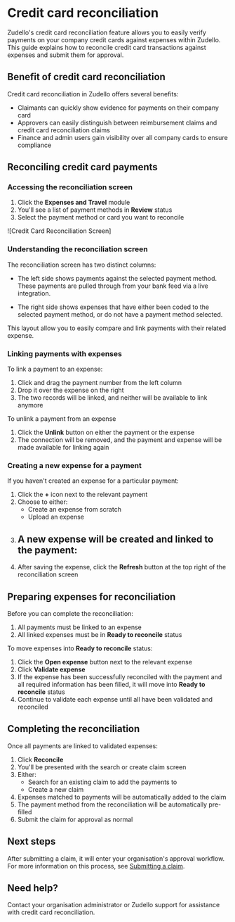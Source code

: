 # Credit card reconciliation

Zudello's credit card reconciliation feature allows you to easily verify payments on your company credit cards against expenses within Zudello. This guide explains how to reconcile credit card transactions against expenses and submit them for approval.

## Benefit of credit card reconciliation

Credit card reconciliation in Zudello offers several benefits:

- Claimants can quickly show evidence for payments on their company card
- Approvers can easily distinguish between reimbursement claims and credit card reconciliation claims
- Finance and admin users gain visibility over all company cards to ensure compliance

## Reconciling credit card payments

### Accessing the reconciliation screen

1. Click the **Expenses and Travel** module
2. You'll see a list of payment methods in **Review** status
3. Select the payment method or card you want to reconcile

![Credit Card Reconciliation Screen]

### Understanding the reconciliation screen

The reconciliation screen has two distinct columns:

- The left side shows payments against the selected payment method. These payments are pulled through from your bank feed via a live integration.
  
- The right side shows expenses that have either been coded to the selected payment method, or do not have a payment method selected.

This layout allow you to easily compare and link payments with their related expense. 

### Linking payments with expenses

To link a payment to an expense:

1. Click and drag the payment number from the left column
2. Drop it over the expense on the right
3. The two records will be linked, and neither will be available to link anymore

To unlink a payment from an expense

1. Click the **Unlink** button on either the payment or the expense
2. The connection will be removed, and the payment and expense will be made available for linking again

### Creating a new expense for a payment

If you haven't created an expense for a particular payment:

1. Click the **+** icon next to the relevant payment
2. Choose to either:
    - Create an expense from scratch
    - Upload an expense
3. A new expense will be created and linked to the payment:
	- 
4. After saving the expense, click the **Refresh** button at the top right of the reconciliation screen

## Preparing expenses for reconciliation

Before you can complete the reconciliation:

1. All payments must be linked to an expense
2. All linked expenses must be in **Ready to reconcile** status

To move expenses into **Ready to reconcile** status:

1. Click the **Open expense** button next to the relevant expense
2. Click **Validate expense**
3. If the expense has been successfully reconciled with the payment and all required information has been filled, it will move into **Ready to reconcile** status
4. Continue to validate each expense until all have been validated and reconciled

## Completing the reconciliation

Once all payments are linked to validated expenses:

1. Click **Reconcile**
2. You'll be presented with the search or create claim screen
3. Either:
    - Search for an existing claim to add the payments to
    - Create a new claim
4. Expenses matched to payments will be automatically added to the claim
5. The payment method from the reconciliation will be automatically pre-filled
6. Submit the claim for approval as normal

## Next steps

After submitting a claim, it will enter your organisation's approval workflow. For more information on this process, see [Submitting a claim](https://claude.ai/chat/submitting-a-claim.md).

## Need help?

Contact your organisation administrator or Zudello support for assistance with credit card reconciliation.